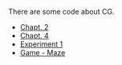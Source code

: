 There are some code about CG.

* [Chapt. 2](chapt-2)
* [Chapt. 4](chapt-4)
* [Experiment 1](experiment-1)
* [Game - Maze](game-maze)